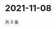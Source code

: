 # 2021-11-08

共 0 条

<!-- BEGIN WEIBO -->
<!-- 最后更新时间 Mon Nov 08 2021 09:51:10 GMT+0800 (China Standard Time) -->

<!-- END WEIBO -->
